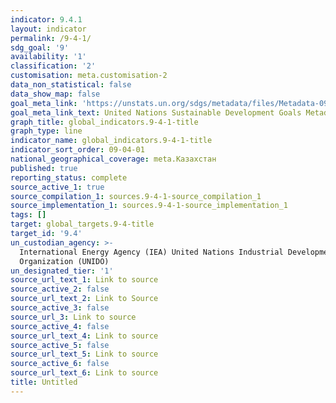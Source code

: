 ```yaml
---
indicator: 9.4.1
layout: indicator
permalink: /9-4-1/
sdg_goal: '9'
availability: '1'
classification: '2'
customisation: meta.customisation-2
data_non_statistical: false
data_show_map: false
goal_meta_link: 'https://unstats.un.org/sdgs/metadata/files/Metadata-09-04-01.pdf '
goal_meta_link_text: United Nations Sustainable Development Goals Metadata (PDF 516 KB)
graph_title: global_indicators.9-4-1-title
graph_type: line
indicator_name: global_indicators.9-4-1-title
indicator_sort_order: 09-04-01
national_geographical_coverage: meta.Казахстан
published: true
reporting_status: complete
source_active_1: true
source_compilation_1: sources.9-4-1-source_compilation_1
source_implementation_1: sources.9-4-1-source_implementation_1
tags: []
target: global_targets.9-4-title
target_id: '9.4'
un_custodian_agency: >-
  International Energy Agency (IEA) United Nations Industrial Development
  Organization (UNIDO)
un_designated_tier: '1'
source_url_text_1: Link to source
source_active_2: false
source_url_text_2: Link to Source
source_active_3: false
source_url_3: Link to source
source_active_4: false
source_url_text_4: Link to source
source_active_5: false
source_url_text_5: Link to source
source_active_6: false
source_url_text_6: Link to source
title: Untitled
---
```

